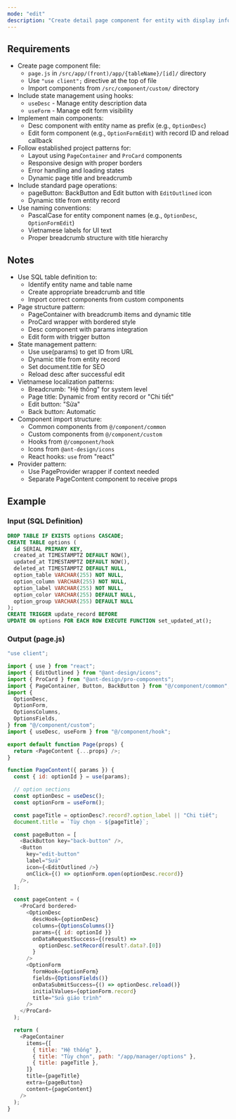 ```yaml
---
mode: "edit"
description: "Create detail page component for entity with display information and edit form functionality."
---
```


## Requirements

- Create page component file:
  - `page.js` in `/src/app/(front)/app/{tableName}/[id]/` directory
  - Use `"use client";` directive at the top of file
  - Import components from `/src/component/custom/` directory
- Include state management using hooks:
  - `useDesc` - Manage entity description data
  - `useForm` - Manage edit form visibility
- Implement main components:
  - Desc component with entity name as prefix (e.g., `OptionDesc`)
  - Edit form component (e.g., `OptionFormEdit`) with record ID and reload callback
- Follow established project patterns for:
  - Layout using `PageContainer` and `ProCard` components
  - Responsive design with proper borders
  - Error handling and loading states
  - Dynamic page title and breadcrumb
- Include standard page operations:
  - pageButton: BackButton and Edit button with `EditOutlined` icon
  - Dynamic title from entity record
- Use naming conventions:
  - PascalCase for entity component names (e.g., `OptionDesc`, `OptionFormEdit`)
  - Vietnamese labels for UI text
  - Proper breadcrumb structure with title hierarchy

## Notes

- Use SQL table definition to:
  - Identify entity name and table name
  - Create appropriate breadcrumb and title
  - Import correct components from custom components
- Page structure pattern:
  - PageContainer with breadcrumb items and dynamic title
  - ProCard wrapper with bordered style
  - Desc component with params integration
  - Edit form with trigger button
- State management pattern:
  - Use use(params) to get ID from URL
  - Dynamic title from entity record
  - Set document.title for SEO
  - Reload desc after successful edit
- Vietnamese localization patterns:
  - Breadcrumb: "Hệ thống" for system level
  - Page title: Dynamic from entity record or "Chi tiết"
  - Edit button: "Sửa"
  - Back button: Automatic
- Component import structure:
  - Common components from `@/component/common`
  - Custom components from `@/component/custom`
  - Hooks from `@/component/hook`
  - Icons from `@ant-design/icons`
  - React hooks: `use` from "react"
- Provider pattern:
  - Use PageProvider wrapper if context needed
  - Separate PageContent component to receive props

## Example

### Input (SQL Definition)

```sql
DROP TABLE IF EXISTS options CASCADE;
CREATE TABLE options (
  id SERIAL PRIMARY KEY,
  created_at TIMESTAMPTZ DEFAULT NOW(),
  updated_at TIMESTAMPTZ DEFAULT NOW(),
  deleted_at TIMESTAMPTZ DEFAULT NULL,
  option_table VARCHAR(255) NOT NULL,
  option_column VARCHAR(255) NOT NULL,
  option_label VARCHAR(255) NOT NULL,
  option_color VARCHAR(255) DEFAULT NULL,
  option_group VARCHAR(255) DEFAULT NULL
);
CREATE TRIGGER update_record BEFORE
UPDATE ON options FOR EACH ROW EXECUTE FUNCTION set_updated_at();
```

### Output (page.js)

```javascript
"use client";

import { use } from "react";
import { EditOutlined } from "@ant-design/icons";
import { ProCard } from "@ant-design/pro-components";
import { PageContainer, Button, BackButton } from "@/component/common";
import {
  OptionDesc,
  OptionForm,
  OptionsColumns,
  OptionsFields,
} from "@/component/custom";
import { useDesc, useForm } from "@/component/hook";

export default function Page(props) {
  return <PageContent {...props} />;
}

function PageContent({ params }) {
  const { id: optionId } = use(params);

  // option sections
  const optionDesc = useDesc();
  const optionForm = useForm();

  const pageTitle = optionDesc?.record?.option_label || "Chi tiết";
  document.title = `Tùy chọn - ${pageTitle}`;

  const pageButton = [
    <BackButton key="back-button" />,
    <Button
      key="edit-button"
      label="Sửa"
      icon={<EditOutlined />}
      onClick={() => optionForm.open(optionDesc.record)}
    />,
  ];

  const pageContent = (
    <ProCard bordered>
      <OptionDesc
        descHook={optionDesc}
        columns={OptionsColumns()}
        params={{ id: optionId }}
        onDataRequestSuccess={(result) =>
          optionDesc.setRecord(result?.data?.[0])
        }
      />
      <OptionForm
        formHook={optionForm}
        fields={OptionsFields()}
        onDataSubmitSuccess={() => optionDesc.reload()}
        initialValues={optionForm.record}
        title="Sửa giáo trình"
      />
    </ProCard>
  );

  return (
    <PageContainer
      items={[
        { title: "Hệ thống" },
        { title: "Tùy chọn", path: "/app/manager/options" },
        { title: pageTitle },
      ]}
      title={pageTitle}
      extra={pageButton}
      content={pageContent}
    />
  );
}
```
